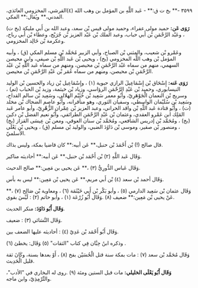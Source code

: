 ٣٥٩٩ -** بخ ت ق:** - عَبد اللَّهِ بن المؤمل بن وهب الله (٤)القرشي، المخزومي العائذي، المدني،** ويُقال:** المكي.

**رَوَى عَن:** حميد مولى عفراء، وحميد مولى قيس بْن سعد، وعبد الله بن أَبي مليكة (بخ ت) ، وعَبْد الرَّحْمَنِ بْن أَبي حباب، وعبد الملك بْن عَبْد العزيز بْن جُرَيْج، وعطاء بْن أَبي رباح، وعكرمة بْن خَالِد المخزومي.

وعَمْرو بْن شعيب، والمثني بْن الصباح، وأبي الزبير مُحَمَّد بْن مسلم المكي (ق) ، وأبيه المؤمل بْن وهب اللَّه المخزومي (بخ) ، ويحيى بْن عَبد اللَّهِ بْن صيفي، وابن محيصن السهمي، منهم من سماه عَبْد الرَّحْمَنِ بْن محيصن، ومنهم من سماه عَبد اللَّهِ بْن عَبْد الرَّحْمَنِ بْن محيصن، ومنهم من سماه عُمَر بْن عَبْدِ الرَّحْمَنِ بْن محيصن.

**رَوَى عَنه:** إِسْحَاق بْن إِسْمَاعِيلَ الرازي حبوية (١) ، وإِسْمَاعِيل بْن زياد والحسين بْن الوليد النيسابوري، وحميد بْن عَبْدِ الرَّحْمَنِ الرؤاسي، وزياد بْن خيثمة، وزيد بْن الحباب (تم) ، وسريج بْن النعمان الْجَوْهَرِيّ، وأَبُو معمر سَعِيد بْن خُثَيْم الهلالي، وسَعِيد بْن سالم القداح، وسَعِيد بْن سُلَيْمان الواسطي، وسفيان الثوري، وهو منأقرانه، وأَبُو عاصم الضحاك بْن مخلد (ت) ، وأَبُو قتادة عَبد اللَّهِ بْن واقد الحراني، وعبد العزيز بْن عِمْران الزُّهْرِيّ، وأبو عامر عَبد المَلِك ابن عَمْرو العقدي، وعثمان بْن عَبْدِ الرَّحْمَنِ الطرائفي، وأَبُو نعيم الفضل بْن دكين (بخ) ، ومُحَمَّد بْن إدريس الشافعي، ومُحَمَّد بْن سنان العوقي، ومعن بْن عِيسَى القزاز (بخ) ، ومنصور بْن صقير، وموسى بْن دَاوُدَ الضبي، والوليد بْن مسلم (ق) ، ويحيى بْن يَعْلَى الأَسلميّ.

قال صالح (!) بْن أَحْمَدَ بْن حنبل،** عَن أبيه:** كان قاضيا بمكة، وليس بذاك.

وَقَال عَبد اللَّهِ (٢) بْن أَحْمَد بْن حنبل،** عَن أبيه:** أحاديثه مناكير.

وَقَال عَباس الدُّورِيُّ (٣) ،** عَن يحيى بن مَعِين:** صالح الدحيث.

وَقَال أحمد بْن سعد (٤) بْن أَبي مريم،** عَن يحيى بْن مَعِين:** ليس به بأس.

وَقَال عثمان بْن سَعِيد الدارمي (٥) ، وأبو بَكْر بْن أَبي خَيْثَمَة (٦) ، ومعاوية بْن صَالِح (٧) ،** عَنْ يحيى بْن مَعِين:** ضعيف (٨) .وَقَال أَبُو زُرْعَة (١) ، وأبو حاتم (٢) : لَيْسَ بقوي.

**وَقَال أَبُو دَاوُدَ:** منكر الحديث.

وَقَال النَّسَائي (٣) : ضعيف.

وَقَال أَبُو أَحْمَد بْن عَدِيّ (٤) : أحاديثه عليها الضعف بين.

وذكره ابنُ حِبَّان فِي كتاب "الثقات" (٥) وَقَال: يخطئ (٦) .

وَقَال مُحَمَّد بْن سعد (٧) : مات بمكة سنة قتل الْحُسَيْن بفخ (٨) ، أَوْ بعدها بسنة، وكَانَ ثقة قليل الْحَدِيث.

**وَقَال أَبُو يَعْلَى الخليلي:** مات قبل الستين ومئة (٩) .روى له البخاري في "الأدب"، والتِّرْمِذِيّ، وابن ماجه.